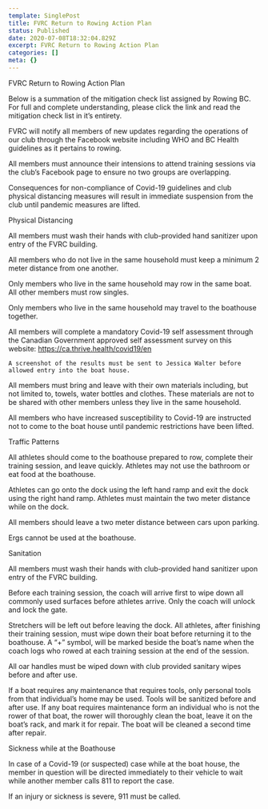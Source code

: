 ```yaml
---
template: SinglePost
title: FVRC Return to Rowing Action Plan
status: Published
date: 2020-07-08T18:32:04.829Z
excerpt: FVRC Return to Rowing Action Plan
categories: []
meta: {}
---
```

FVRC Return to Rowing Action Plan



Below is a summation of the mitigation check list assigned by Rowing BC. For full and complete understanding, please click the link and read the mitigation check list in it’s entirety.



FVRC will notify all members of new updates regarding the operations of our club through the Facebook website including WHO and BC Health guidelines as it pertains to rowing. 

All members must announce their intensions to attend training sessions via the club’s Facebook page to ensure no two groups are overlapping. 

Consequences for non-compliance of Covid-19 guidelines and club physical distancing measures will result in immediate suspension from the club until pandemic measures are lifted. 



Physical Distancing



All members must wash their hands with club-provided hand sanitizer upon entry of the FVRC building.

All members who do not live in the same household must keep a minimum 2 meter distance from one another.

Only members who live in the same household may row in the same boat. All other members must row singles.

Only members who live in the same household may travel to the boathouse together.

All members will complete a mandatory Covid-19 self assessment through the Canadian Government approved self assessment survey on this website: https://ca.thrive.health/covid19/en

	A screenshot of the results must be sent to Jessica Walter before allowed entry into the boat house.

All members must bring and leave with their own materials including, but not limited to, towels, water bottles and clothes. These materials are not to be shared with other members unless they live in the same household.

All members who have increased susceptibility to Covid-19 are instructed not to come to the boat house until pandemic restrictions have been lifted.



Traffic Patterns



All athletes should come to the boathouse prepared to row, complete their training session, and leave quickly. Athletes may not use the bathroom or eat food at the boathouse.

Athletes can go onto the dock using the left hand ramp and exit the dock using the right hand ramp. Athletes must maintain the two meter distance while on the dock. 

All members should leave a two meter distance between cars upon parking. 

Ergs cannot be used at the boathouse. 





Sanitation



All members must wash their hands with club-provided hand sanitizer upon entry of the FVRC building.

Before each training session, the coach will arrive first to wipe down all commonly used surfaces before athletes arrive. Only the coach will unlock and lock the gate.

Stretchers will be left out before leaving the dock. All athletes, after finishing their training session, must wipe down their boat before returning it to the boathouse. A “+” symbol, will be marked beside the boat’s name when the coach logs who rowed at each training session at the end of the session. 

All oar handles must be wiped down with club provided sanitary wipes before and after use. 

If a boat requires any maintenance that requires tools, only personal tools from that individual’s home may be used. Tools will be sanitized before and after use. If any boat requires maintenance form an individual who is not the rower of that boat, the rower will thoroughly clean the boat, leave it on the boat’s rack, and mark it for repair. The boat will be cleaned a second time after repair. 



Sickness while at the Boathouse

In case of a Covid-19 (or suspected) case  while at the boat house, the member in question will be directed immediately to their vehicle to wait while another member calls 811 to report the case. 

If an injury or sickness is severe, 911 must be called.
